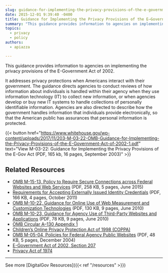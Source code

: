 ```yaml
---
slug: guidance-for-implementing-the-privacy-provisions-of-the-e-government-act-of-2002-m-03-22
date: 2015-12-01 9:39:40 -0400
title: Guidance for Implementing the Privacy Provisions of the E–Government Act of 2002 (M-03–22)
summary: "This guidance provides information to agencies on implementing the privacy provisions of the E-Government Act of 2002. It addresses privacy protections when Americans interact with their government."
topics:
  - privacy
  - policy
authors:
  - apiazza

---
```


This guidance provides information to agencies on implementing the privacy provisions of the E-Government Act of 2002.

It addresses privacy protections when Americans interact with their government. The guidance directs agencies to conduct reviews of how information about individuals is handled within their agency when they use information technology (IT) to collect new information, or when agencies develop or buy new IT systems to handle collections of personally identifiable information. Agencies are also directed to describe how the government handles information that individuals provide electronically, so that the American public has assurances that personal information is protected.

{{< button href="https://www.whitehouse.gov/wp-content/uploads/2017/11/203-M-03-22-OMB-Guidance-for-Implementing-the-Privacy-Provisions-of-the-E-Government-Act-of-2002-1.pdf" text="View M-03-22: Guidance for Implementing the Privacy Provisions of the E-Gov Act (PDF, 165 kb, 16 pages, September 2003)" >}}

## Related Resources

- [OMB M-15-13, Policy to Require Secure Connections across Federal Websites and Web Services](https://www.whitehouse.gov/wp-content/uploads/legacy_drupal_files/omb/memoranda/2015/m-15-13.pdf) (PDF, 258 KB, 5 pages, June 2015)
- [Requirements for Accepting Externally Issued Identity Credentials](https://obamawhitehouse.archives.gov/sites/default/files/omb/assets/egov_docs/ombreqforacceptingexternally_issuedidcred10-6-2011.pdf) (PDF, 166 KB, 4 pages, October 2011)
- [OMB M-10-22, Guidance for Online Use of Web Measurement and Customization Technologies](https://www.whitehouse.gov/wp-content/uploads/legacy_drupal_files/omb/memoranda/2010/m10-22.pdf) (PDF, 130 KB, 9 pages, June 2010)
- [OMB M-10-23, Guidance for Agency Use of Third-Party Websites and Applications](https://www.whitehouse.gov/wp-content/uploads/legacy_drupal_files/omb/memoranda/2010/m10-23.pdf) (PDF, 78 KB, 9 pages, June 2010)
- [OMB Circular A–130 Appendix 1](https://obamawhitehouse.archives.gov/omb/circulars_a130_a130appendix_i)
- [Children’s Online Privacy Protection Act of 1998 (COPPA)](http://www.ftc.gov/ogc/coppa1.htm)
- [OMB M-05-04, Policies for Federal Agency Public Websites](https://www.whitehouse.gov/wp-content/uploads/legacy_drupal_files/omb/memoranda/2005/m05-04.pdf) (PDF, 48 KB, 5 pages, December 2004)
- [E-Government Act of 2002, Section 207](http://www.archives.gov/about/laws/egov-act-section-207.html)
- [Privacy Act of 1974](http://www.justice.gov/opcl/1974privacyact-overview.htm)

---

See more [DigitalGov Resources]({{< ref "/resources" >}})
